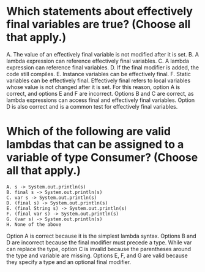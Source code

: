 
# Which statements about effectively final variables are true? (Choose all that apply.)
A. The value of an effectively final variable is not modified after it is set.
B. A lambda expression can reference effectively final variables.
C. A lambda expression can reference final variables.
D. If the final modifier is added, the code still compiles.
E. Instance variables can be effectively final.
F. Static variables can be effectively final.
Effectively final refers to local variables whose value is not changed after it is set.
For this reason, option A is correct, and options E and F are incorrect. Options B and C are correct, as lambda expressions can access final and effectively final variables.
Option D is also correct and is a common test for effectively final variables.

# Which of the following are valid lambdas that can be assigned to a variable of type Consumer<String>? (Choose all that apply.)
    A. s -> System.out.println(s)
    B. final s -> System.out.println(s)
    C. var s -> System.out.println(s)
    D. (final s) -> System.out.println(s)
    E. (final String s) -> System.out.println(s)
    F. (final var s) -> System.out.println(s)
    G. (var s) -> System.out.println(s)
    H. None of the above

Option A is correct because it is the simplest lambda syntax.
Options B and D are incorrect because the final modifier must precede a type.
While var can replace the type, option C is invalid because the parentheses around the type and variable are missing.
Options E, F, and G are valid because they specify a type and an optional final modifier.